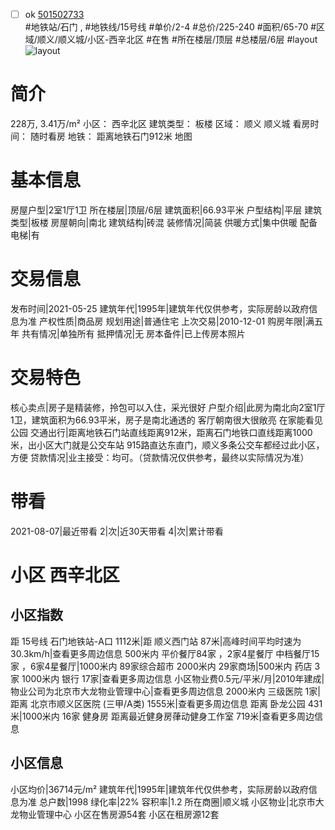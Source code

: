 - [ ] ok [501502733](https://bj.5i5j.com/ershoufang/501502733.html)  
 #地铁站/石门 ,  #地铁线/15号线
#单价/2-4 #总价/225-240 #面积/65-70   #区域/顺义/顺义城/小区-西辛北区 #在售 #所在楼层/顶层 #总楼层/6层 #layout 
![layout](http://image2a.5i5j.com/scm/HOUSE_CUSTOMER/1b2c8af94d264ec6b07ac1196e44f3d1.jpg_P5.jpg) 
# 简介 
 228万,  3.41万/m² 
小区： 西辛北区
建筑类型： 板楼
区域： 顺义 顺义城
看房时间： 随时看房
地铁： 距离地铁石门912米 地图
# 基本信息 
 房屋户型|2室1厅1卫
所在楼层|顶层/6层
建筑面积|66.93平米
户型结构|平层
建筑类型|板楼
房屋朝向|南北
建筑结构|砖混
装修情况|简装
供暖方式|集中供暖
配备电梯|有
# 交易信息 
 发布时间|2021-05-25
建筑年代|1995年|建筑年代仅供参考，实际房龄以政府信息为准
产权性质|商品房
规划用途|普通住宅
上次交易|2010-12-01
购房年限|满五年
共有情况|单独所有
抵押情况|无
房本备件|已上传房本照片
# 交易特色 
 核心卖点|房子是精装修，拎包可以入住，采光很好
户型介绍|此房为南北向2室1厅1卫，建筑面积为66.93平米，房子是南北通透的  客厅朝南很大很敞亮 在家能看见公园
交通出行|距离地铁石门站直线距离912米，距离石门地铁口直线距离1000米，出小区大门就是公交车站 915路直达东直门，顺义多条公交车都经过此小区，方便
贷款情况|业主接受：均可。（贷款情况仅供参考，最终以实际情况为准）
# 带看 
 2021-08-07|最近带看	 2|次|近30天带看	 4|次|累计带看
# 小区 西辛北区
## 小区指数 
 距 15号线 石门地铁站-A口 1112米|距 顺义西门站 87米|高峰时间平均时速为30.3km/h|查看更多周边信息
500米内 平价餐厅84家 ，2家4星餐厅
中档餐厅15家 ，6家4星餐厅|1000米内 89家综合超市
2000米内 29家商场|500米内 药店 3家
1000米内 银行 17家|查看更多周边信息
小区物业费0.5元/平米/月|2010年建成|物业公司为北京市大龙物业管理中心|查看更多周边信息
2000米内 三级医院 1家|距离 北京市顺义区医院 (三甲/A类) 1555米|查看更多周边信息
距离 卧龙公园 431米|1000米内 16家 健身房
距离最近健身房葎动健身工作室 719米|查看更多周边信息
## 小区信息 
 小区均价|36714元/m²
建筑年代|1995年|建筑年代仅供参考，实际房龄以政府信息为准
总户数|1998
绿化率|22%
容积率|1.2
所在商圈|顺义城
小区物业|北京市大龙物业管理中心
小区在售房源54套
小区在租房源12套
